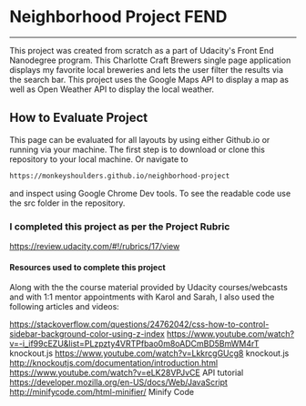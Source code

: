 # Neighborhood Project FEND
---

This project was created from scratch as a part of Udacity's Front End Nanodegree program. This Charlotte Craft Brewers single page application displays my favorite local breweries and lets the user filter the results via the search bar. This project uses the Google Maps API to display a map as well as Open Weather API to display the local weather.

## How to Evaluate Project
This page can be evaluated for all layouts by using either Github.io or running via your machine. The first step is to download or clone this repository to your local machine. Or navigate to
```sh
https://monkeyshoulders.github.io/neighborhood-project
```
and inspect using Google Chrome Dev tools. To see the readable code use the src folder in the repository.

### I completed this project as per the Project Rubric ###
https://review.udacity.com/#!/rubrics/17/view

#### Resources used to complete this project ####

Along with the the course material provided by Udacity courses/webcasts and with 1:1 mentor appointments with Karol and Sarah, I also used the following articles and videos:

https://stackoverflow.com/questions/24762042/css-how-to-control-sidebar-background-color-using-z-index
https://www.youtube.com/watch?v=-i_if99cEZU&list=PLzpzty4VRTPfbao0m8oADCmBD5BmWM4rT knockout.js
https://www.youtube.com/watch?v=LkkrcgGUcg8 knockout.js
http://knockoutjs.com/documentation/introduction.html
https://www.youtube.com/watch?v=eLK28VPJvCE API tutorial
https://developer.mozilla.org/en-US/docs/Web/JavaScript
http://minifycode.com/html-minifier/ Minify Code

